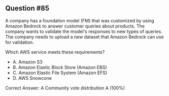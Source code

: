 ## Question #85

A company has a foundation model (FM) that was customized by using Amazon Bedrock to answer customer queries about products. The company wants to validate the model's responses to new types of queries. The company needs to upload a new dataset that Amazon Bedrock can use for validation.

Which AWS service meets these requirements?

- A. Amazon S3
- B. Amazon Elastic Block Store (Amazon EBS)
- C. Amazon Elastic File System (Amazon EFS)
- D. AWS Snowcone 

Correct Answer: 
A Community vote distribution A (100%)